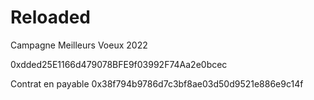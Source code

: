 # Reloaded
Campagne Meilleurs Voeux 2022

0xdded25E1166d479078BFE9f03992F74Aa2e0bcec


Contrat en payable 
0x38f794b9786d7c3bf8ae03d50d9521e886e9c14f

